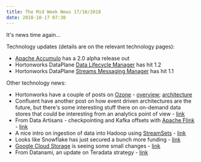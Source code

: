 ```yaml
---
title: The Mid Week News 17/10/2018
date: 2018-10-17 07:30
---
```

It's news time again...
<!--more-->

Technology updates (details are on the relevant technology pages):

* [Apache Accumulo](/technologies/apache-accumulo/) has a 2.0 alpha release out
* Hortonworks DataPlane [Data Lifecycle Manager](/technologies/hortonworks-dataplane/data-lifecycle-manager/) has hit 1.2
* Hortonworks DataPlane [Streams Messaging Manager](/technologies/hortonworks-dataplane/streams-messaging-manager/) has hit 1.1

Other technology news:

* Hortonworks have a couple of posts on [Ozone](/technologies/apache-hadoop/ozone/) - [overview](https://hortonworks.com/blog/apache-hadoop-ozone-object-store-overview/); [architecture](https://hortonworks.com/blog/apache-hadoop-ozone-object-store-architecture/)
* Confluent have another post on how event driven architectures are the future, but there's some interesting stuff there on on-demand data stores that could be interesting from an analytics point of view - [link](https://www.confluent.io/blog/event-driven-2-0)
* From Data Artisans - checkpointing and Kafka offsets with [Apache Flink](/technologies/apache-flink/) - [link](https://data-artisans.com/blog/how-apache-flink-manages-kafka-consumer-offsets)
* A nice intro on ingestion of data into Hadoop using [StreamSets](/technologies/streamsets-data-collector/) - [link](https://streamsets.com/blog/modernizing-hadoop-ingest-beyond-flume-and-sqoop/)
* Looks like Snowflake has just secured a bunch more funding - [link](https://www.theregister.co.uk/2018/10/11/tricorn_snowflake_pockets_450m_in_another_massive_funding_round/)
* [Google Cloud Storage](/technologies/google-cloud-storage/) is seeing some small changes - [link](https://cloud.google.com/blog/products/storage-data-transfer/store-it-analyze-it-back-it-up-cloud-storage-updates-bring-new-replication-options)
* From Datanami, an update on Teradata strategy - [link](https://www.datanami.com/2018/10/09/new-teradata-focuses-on-answers-not-analytics/)